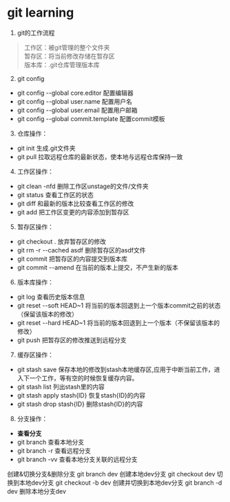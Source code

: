 # git learning
1. git的工作流程
> 工作区：被git管理的整个文件夹  
 暂存区：将当前修改存储在暂存区  
 版本库：.git仓库管理版本库

2. git config
- git config --global core.editor      配置编辑器
- git config --global user.name        配置用户名
- git config --global user.email       配置用户邮箱
- git config --global commit.template  配置commit模板

3. 仓库操作：
- git init             生成.git文件夹
- git pull             拉取远程仓库的最新状态，使本地与远程仓库保持一致

4. 工作区操作：
- git clean -nfd       删除工作区unstage的文件/文件夹
- git status           查看工作区的状态
- git diff             和最新的版本比较查看工作区的修改
- git add              把工作区变更的内容添加到暂存区

5. 暂存区操作：
- git checkout .       放弃暂存区的修改
- git rm -r --cached  asdf        删除暂存区的asdf文件
- git commit           把暂存区的内容提交到版本库   
- git commit --amend   在当前的版本上提交，不产生新的版本

6. 版本库操作：
- git log              查看历史版本信息
- git reset --soft HEAD~1         将当前的版本回退到上一个版本commit之前的状态（保留该版本的修改）
- git reset --hard HEAD~1         将当前的版本回退到上一个版本（不保留该版本的修改）
- git push             把暂存区的修改推送到远程分支

7. 缓存区操作：
- git stash save       保存本地的修改到stash本地缓存区,应用于中断当前工作，进入下一个工作，等有空的时候恢复缓存内容。
- git stash list       列出stash里的内容
- git stash apply stash{ID}   恢复stash{ID}的内容
- git stash drop stash{ID}    删除stash{ID}的内容

8. 分支操作：
- **查看分支**
- git branch           查看本地分支
- git branch -r        查看远程分支
- git branch -vv       查看本地分支关联的远程分支

创建&切换分支&删除分支
git branch dev       创建本地dev分支
git checkout dev     切换到本地dev分支
git checkout -b dev  创建并切换到本地dev分支
git branch -d dev    删除本地分支dev








